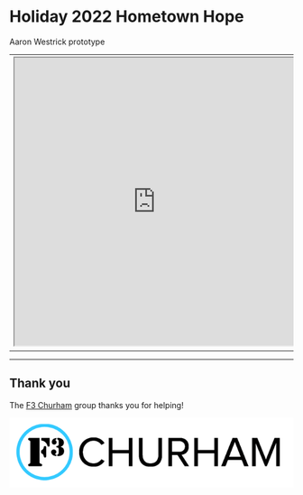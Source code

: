 # Holiday 2022 Hometown Hope

Aaron Westrick prototype

<table>
  <tr>
    <th><iframe src="https://www.gofundme.com/f/jdqapw-donate-to-help/widget/large/" width="500" height="510"></iframe></th>
    <th><iframe src="https://www.gofundme.com/f/lets-bless-elizabeth/widget/large/" width="500" height="510"></iframe></th>
    <th><iframe src="https://www.gofundme.com/f/pom-pom-squad-replace-stolen-gear/widget/large/" width="500" height="510"></iframe></th>
  </tr>
</table>

---

## Thank you

The [F3 Churham](https://f3churham.com/) group thanks you for helping!

![f3 logo](f3_churham_logo.png)
